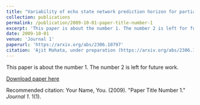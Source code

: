 ```yaml
---
title: "Variability of echo state network prediction horizon for partially observed dynamical systems"
collection: publications
permalink: /publication/2009-10-01-paper-title-number-1
excerpt: 'This paper is about the number 1. The number 2 is left for future work.'
date: 2009-10-01
venue: 'Journal 1'
paperurl: 'https://arxiv.org/abs/2306.10797'
citation: 'Ajit Mahata, under preparation (https://arxiv.org/abs/2306.10797).'
---
```

This paper is about the number 1. The number 2 is left for future work.

[Download paper here](https://arxiv.org/abs/2306.10797)

Recommended citation: Your Name, You. (2009). "Paper Title Number 1." <i>Journal 1</i>. 1(1).
